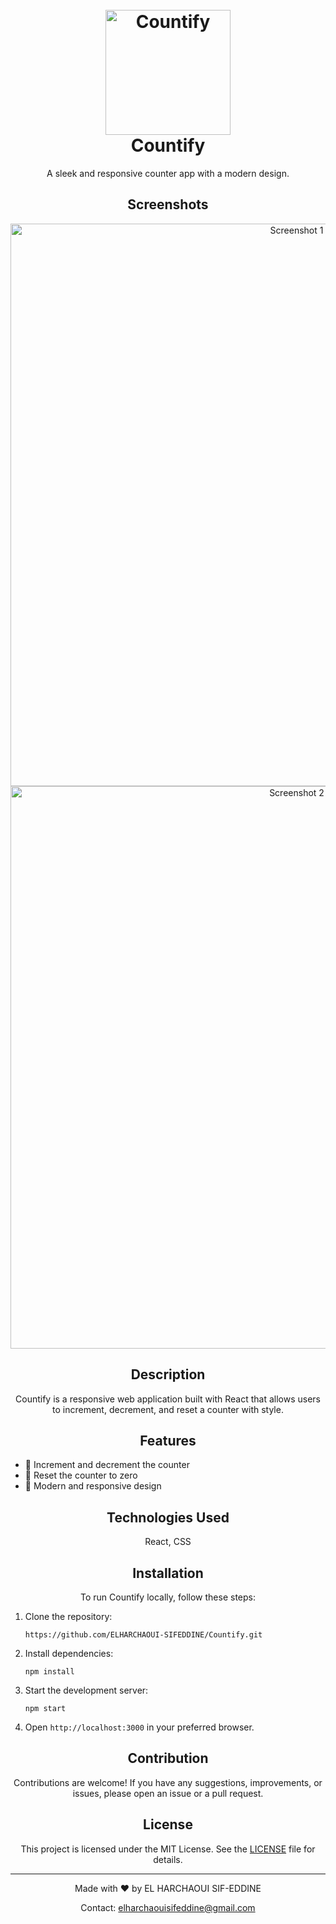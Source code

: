 <!-- Title and Description -->
<h1 align="center">
  <br>
  <img src="https://github.com/user-attachments/assets/692c9363-a909-4661-b413-429a0e7ae466" alt="Countify" width="200">
  <br>
  Countify
  <br>
</h1>

<p align="center">A sleek and responsive counter app with a modern design.</p>





<!-- Screenshots -->
<h2 align="center">Screenshots</h2>

<p align="center">
  <img src="https://github.com/user-attachments/assets/52bc10af-9b20-45a2-ae04-e2224afd1eda" alt="Screenshot 1" width="900">
  <img src="https://github.com/user-attachments/assets/70fd4d8d-e0c6-460a-9a2a-05a81b8879fb" alt="Screenshot 2" width="900">
</p>

<!-- Description and Features -->
<h2 align="center">Description</h2>

<p align="center">
  Countify is a responsive web application built with React that allows users to increment, decrement, and reset a counter with style.
</p>

<h2 align="center">Features</h2>

<p align="center">
  <ul>
    <li>🔢 Increment and decrement the counter</li>
    <li>🔄 Reset the counter to zero</li>
    <li>🎨 Modern and responsive design</li>
  </ul>
</p>

<!-- Technologies Used -->
<h2 align="center">Technologies Used</h2>

<p align="center">
  React, CSS 
</p>

<!-- Installation Instructions -->
<h2 align="center">Installation</h2>

<p align="center">
  To run Countify locally, follow these steps:
</p>

<p align="center">
  <ol>
    <li>Clone the repository:
      <pre><code>https://github.com/ELHARCHAOUI-SIFEDDINE/Countify.git</code></pre>
    </li>
    <li>Install dependencies:
      <pre><code>npm install</code></pre>
    </li>
    <li>Start the development server:
      <pre><code>npm start</code></pre>
    </li>
    <li>Open <code>http://localhost:3000</code> in your preferred browser.</li>
  </ol>
</p>

<!-- Contribution Guidelines -->
<h2 align="center">Contribution</h2>

<p align="center">
  Contributions are welcome! If you have any suggestions, improvements, or issues, please open an issue or a pull request.
</p>

<!-- License Information -->
<h2 align="center">License</h2>

<p align="center">
  This project is licensed under the MIT License. See the <a href="LICENSE">LICENSE</a> file for details.
</p>

---

<p align="center">Made with ❤️ by EL HARCHAOUI SIF-EDDINE</p>

<p align="center">
  Contact: <a href="mailto:>elharchaouisifeddine@gmail.com">elharchaouisifeddine@gmail.com</a>
</p>
